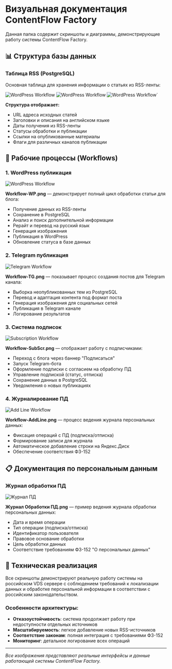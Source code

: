 # Визуальная документация ContentFlow Factory

Данная папка содержит скриншоты и диаграммы, демонстрирующие работу системы ContentFlow Factory.

## 📊 Структура базы данных

### Таблица RSS (PostgreSQL)
Основная таблица для хранения информации о статьях из RSS-ленты:

![WordPress Workflow](Table_part-1.png)
![WordPress Workflow](Table_part-2.png)
![WordPress Workflow](Table_part-3.png)`

**Структура отображает:**
- URL адреса исходных статей
- Заголовки и описания на английском языке
- Даты получения из RSS-ленты
- Статусы обработки и публикации
- Ссылки на опубликованные материалы
- Флаги для различных каналов публикации

## 🔄 Рабочие процессы (Workflows)

### 1. WordPress публикация
![WordPress Workflow](Workflow-WP.png)

**Workflow-WP.png** — демонстрирует полный цикл обработки статьи для блога:
- Получение данных из RSS-ленты
- Сохранение в PostgreSQL
- Анализ и поиск дополнительной информации
- Рерайт и перевод на русский язык
- Генерация изображения
- Публикация в WordPress
- Обновление статуса в базе данных

### 2. Telegram публикация
![Telegram Workflow](Workflow-TG.png)

**Workflow-TG.png** — показывает процесс создания постов для Telegram канала:
- Выборка неопубликованных тем из PostgreSQL
- Перевод и адаптация контента под формат поста
- Генерация изображения для социальных сетей
- Публикация в Telegram канале
- Логирование результатов

### 3. Система подписок
![Subscription Workflow](Workflow-SubScr.png)

**Workflow-SubScr.png** — отображает работу с подписчиками:
- Переход с блога через баннер "Подписаться"
- Запуск Telegram-бота
- Оформление подписки с согласием на обработку ПД
- Управление подпиской (статус, отписка)
- Сохранение данных в PostgreSQL
- Уведомления о новых публикациях

### 4. Журналирование ПД
![Add Line Workflow](Workflow-AddLine.png)

**Workflow-AddLine.png** — процесс ведения журнала персональных данных:
- Фиксация операций с ПД (подписка/отписка)
- Формирование записи для журнала
- Автоматическое добавление строки на Яндекс.Диск
- Обеспечение соответствия ФЗ-152

## 📋 Документация по персональным данным

### Журнал обработки ПД
![Журнал ПД](Журнал%20Обработки%20ПД.png)

**Журнал Обработки ПД.png** — пример ведения журнала обработки персональных данных:
- Дата и время операции
- Тип операции (подписка/отписка)
- Идентификатор пользователя
- Правовое основание обработки
- Цель обработки данных
- Соответствие требованиям ФЗ-152 "О персональных данных"

## 🔧 Техническая реализация

Все скриншоты демонстрируют реальную работу системы на российском VDS сервере с соблюдением требований к локализации данных и обработке персональной информации в соответствии с российским законодательством.

### Особенности архитектуры:
- **Отказоустойчивость**: система продолжает работу при недоступности отдельных источников
- **Масштабируемость**: легкое добавление новых RSS-источников
- **Соответствие законам**: полная интеграция с требованиями ФЗ-152
- **Мониторинг**: детальное логирование всех операций

---

*Все изображения представляют реальные интерфейсы и данные работающей системы ContentFlow Factory.*
